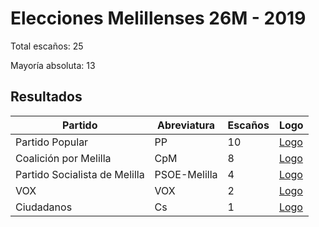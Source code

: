 # Elecciones Melillenses 26M - 2019

Total escaños: 25

Mayoría absoluta: 13

## Resultados

| Partido | Abreviatura | Escaños | Logo |
| - | - | - | - |
| Partido Popular | PP | 10 | [Logo](https://github.com/playzzz/Pactos/blob/master/Logos/PP.jpg?raw=true)
| Coalición por Melilla | CpM | 8 | [Logo](https://github.com/playzzz/Pactos/blob/master/Logos/CpM.jpg?raw=true)
| Partido Socialista de Melilla | PSOE-Melilla | 4 | [Logo](https://github.com/playzzz/Pactos/blob/master/Logos/PSOE.jpg?raw=true)
| VOX | VOX | 2 | [Logo](https://github.com/playzzz/Pactos/blob/master/Logos/VOX.jpg?raw=true)
| Ciudadanos | Cs | 1 | [Logo](https://github.com/playzzz/Pactos/blob/master/Logos/Cs.jpg?raw=true)
